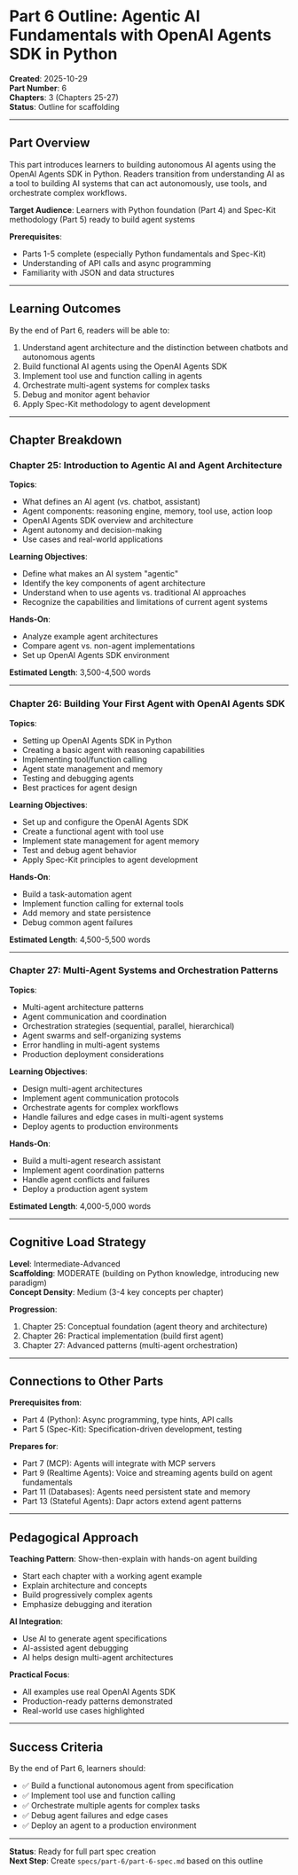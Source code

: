 # Part 6 Outline: Agentic AI Fundamentals with OpenAI Agents SDK in Python

**Created**: 2025-10-29  
**Part Number**: 6  
**Chapters**: 3 (Chapters 25-27)  
**Status**: Outline for scaffolding

---

## Part Overview

This part introduces learners to building autonomous AI agents using the OpenAI Agents SDK in Python. Readers transition from understanding AI as a tool to building AI systems that can act autonomously, use tools, and orchestrate complex workflows.

**Target Audience**: Learners with Python foundation (Part 4) and Spec-Kit methodology (Part 5) ready to build agent systems

**Prerequisites**: 
- Parts 1-5 complete (especially Python fundamentals and Spec-Kit)
- Understanding of API calls and async programming
- Familiarity with JSON and data structures

---

## Learning Outcomes

By the end of Part 6, readers will be able to:
1. Understand agent architecture and the distinction between chatbots and autonomous agents
2. Build functional AI agents using the OpenAI Agents SDK
3. Implement tool use and function calling in agents
4. Orchestrate multi-agent systems for complex tasks
5. Debug and monitor agent behavior
6. Apply Spec-Kit methodology to agent development

---

## Chapter Breakdown

### Chapter 25: Introduction to Agentic AI and Agent Architecture

**Topics**:
- What defines an AI agent (vs. chatbot, assistant)
- Agent components: reasoning engine, memory, tool use, action loop
- OpenAI Agents SDK overview and architecture
- Agent autonomy and decision-making
- Use cases and real-world applications

**Learning Objectives**:
- Define what makes an AI system "agentic"
- Identify the key components of agent architecture
- Understand when to use agents vs. traditional AI approaches
- Recognize the capabilities and limitations of current agent systems

**Hands-On**:
- Analyze example agent architectures
- Compare agent vs. non-agent implementations
- Set up OpenAI Agents SDK environment

**Estimated Length**: 3,500-4,500 words

---

### Chapter 26: Building Your First Agent with OpenAI Agents SDK

**Topics**:
- Setting up OpenAI Agents SDK in Python
- Creating a basic agent with reasoning capabilities
- Implementing tool/function calling
- Agent state management and memory
- Testing and debugging agents
- Best practices for agent design

**Learning Objectives**:
- Set up and configure the OpenAI Agents SDK
- Create a functional agent with tool use
- Implement state management for agent memory
- Test and debug agent behavior
- Apply Spec-Kit principles to agent development

**Hands-On**:
- Build a task-automation agent
- Implement function calling for external tools
- Add memory and state persistence
- Debug common agent failures

**Estimated Length**: 4,500-5,500 words

---

### Chapter 27: Multi-Agent Systems and Orchestration Patterns

**Topics**:
- Multi-agent architecture patterns
- Agent communication and coordination
- Orchestration strategies (sequential, parallel, hierarchical)
- Agent swarms and self-organizing systems
- Error handling in multi-agent systems
- Production deployment considerations

**Learning Objectives**:
- Design multi-agent architectures
- Implement agent communication protocols
- Orchestrate agents for complex workflows
- Handle failures and edge cases in multi-agent systems
- Deploy agents to production environments

**Hands-On**:
- Build a multi-agent research assistant
- Implement agent coordination patterns
- Handle agent conflicts and failures
- Deploy a production agent system

**Estimated Length**: 4,000-5,000 words

---

## Cognitive Load Strategy

**Level**: Intermediate-Advanced  
**Scaffolding**: MODERATE (building on Python knowledge, introducing new paradigm)  
**Concept Density**: Medium (3-4 key concepts per chapter)

**Progression**:
1. Chapter 25: Conceptual foundation (agent theory and architecture)
2. Chapter 26: Practical implementation (build first agent)
3. Chapter 27: Advanced patterns (multi-agent orchestration)

---

## Connections to Other Parts

**Prerequisites from**:
- Part 4 (Python): Async programming, type hints, API calls
- Part 5 (Spec-Kit): Specification-driven development, testing

**Prepares for**:
- Part 7 (MCP): Agents will integrate with MCP servers
- Part 9 (Realtime Agents): Voice and streaming agents build on agent fundamentals
- Part 11 (Databases): Agents need persistent state and memory
- Part 13 (Stateful Agents): Dapr actors extend agent patterns

---

## Pedagogical Approach

**Teaching Pattern**: Show-then-explain with hands-on agent building
- Start each chapter with a working agent example
- Explain architecture and concepts
- Build progressively complex agents
- Emphasize debugging and iteration

**AI Integration**: 
- Use AI to generate agent specifications
- AI-assisted agent debugging
- AI helps design multi-agent architectures

**Practical Focus**:
- All examples use real OpenAI Agents SDK
- Production-ready patterns demonstrated
- Real-world use cases highlighted

---

## Success Criteria

By the end of Part 6, learners should:
- ✅ Build a functional autonomous agent from specification
- ✅ Implement tool use and function calling
- ✅ Orchestrate multiple agents for complex tasks
- ✅ Debug agent failures and edge cases
- ✅ Deploy an agent to a production environment

---

**Status**: Ready for full part spec creation  
**Next Step**: Create `specs/part-6/part-6-spec.md` based on this outline

